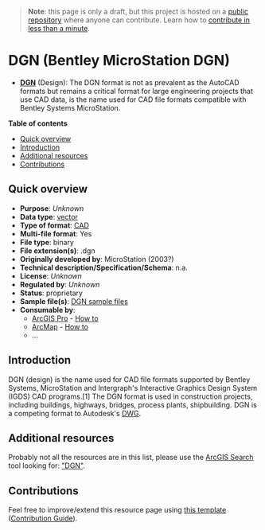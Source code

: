 > **Note**: this page is only a draft, but this project is hosted on a [public repository](https://github.com/hhkaos/awesome-arcgis) where anyone can contribute. Learn how to [contribute in less than a minute](https://github.com/hhkaos/awesome-arcgis/blob/master/CONTRIBUTING.md#contributions).

# DGN (Bentley MicroStation DGN)

* **[DGN](https://en.wikipedia.org/wiki/DGN)** (Design): The DGN format is not as prevalent as the AutoCAD formats but remains a critical format for large engineering projects that use CAD data, is the name used for CAD file formats compatible with Bentley Systems MicroStation.

<!-- START doctoc generated TOC please keep comment here to allow auto update -->
<!-- DON'T EDIT THIS SECTION, INSTEAD RE-RUN doctoc TO UPDATE -->
**Table of contents**

- [Quick overview](#quick-overview)
- [Introduction](#introduction)
- [Additional resources](#additional-resources)
- [Contributions](#contributions)

<!-- END doctoc generated TOC please keep comment here to allow auto update -->

## Quick overview

* **Purpose**: *Unknown*
* **Data type**: [vector](../../../data-types/vector/README.md)
* **Type of format**: [CAD](../../../data-types/vector/cad/README.md)
* **Multi-file format**: Yes
* **File type**: binary
* **File extension(s)**: .dgn
* **Originally developed by**: MicroStation (2003?)
* **Technical description/Specification/Schema**: n.a.
* **License**: *Unknown*
* **Regulated by**: *Unknown*
* **Status**: proprietary
* **Sample file(s)**: [DGN sample files](https://esri-es.github.io/arcgis-developer-tips-and-tricks/arcgis-online/search/?q=dgn+type%3A%22CAD+Drawing%22&numResults=100&sortField=relevance&Thumbnail=generateThumbnail%28elem%29&Title=elem.title&Details=%27%3Ca+href%3D%22https%3A%2F%2Fwww.arcgis.com%2Fhome%2Fitem.html%3Fid%3D%27%2Belem.id%2B%27%22+target%3D%22_blank%22%3EDetails%3C%2Fa%3E%27&Owner=elem.owner&Type=elem.type&Type+keywords=elem.typeKeywords&Views=elem.numViews)
* **Consumable by**:
    * [ArcGIS Pro](../../../../products/arcgis-desktop/arcgis-pro/README.md) - [How to](http://pro.arcgis.com/en/pro-app/help/data/cad/reserved-cad-fields-for-dgn-files.htm)
    * [ArcMap](../../../../products/arcgis-desktop/arcmap-arccatalog/README.md) - [How to](http://desktop.arcgis.com/en/arcmap/latest/manage-data/cad/showing-microstation-dgn-files.htm)
    * ...

## Introduction

DGN (design) is the name used for CAD file formats supported by Bentley Systems, MicroStation and Intergraph's Interactive Graphics Design System (IGDS) CAD programs.[1] The DGN format is used in construction projects, including buildings, highways, bridges, process plants, shipbuilding.
DGN is a competing format to Autodesk's [DWG](../dwg/README.md).

## Additional resources

Probably not all the resources are in this list, please use the [ArcGIS Search](https://esri-es.github.io/arcgis-search/) tool looking for: ["DGN"](https://esri-es.github.io/arcgis-search/?search="DGN"&utm_campaign=awesome-list&utm_source=awesome-list&utm_medium=page).

## Contributions

Feel free to improve/extend this resource page using [this template](https://github.com/hhkaos/awesome-arcgis/blob/master/templates/FILE_FORMAT_PAGE_TEMPLATE.md) ([Contribution Guide](https://github.com/hhkaos/awesome-arcgis/blob/master/CONTRIBUTING.md)).
